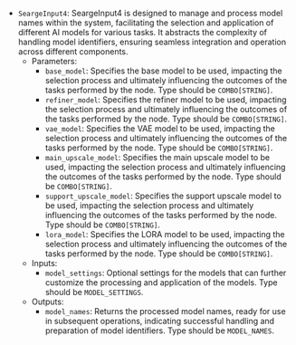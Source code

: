 - `SeargeInput4`: SeargeInput4 is designed to manage and process model names within the system, facilitating the selection and application of different AI models for various tasks. It abstracts the complexity of handling model identifiers, ensuring seamless integration and operation across different components.
    - Parameters:
        - `base_model`: Specifies the base model to be used, impacting the selection process and ultimately influencing the outcomes of the tasks performed by the node. Type should be `COMBO[STRING]`.
        - `refiner_model`: Specifies the refiner model to be used, impacting the selection process and ultimately influencing the outcomes of the tasks performed by the node. Type should be `COMBO[STRING]`.
        - `vae_model`: Specifies the VAE model to be used, impacting the selection process and ultimately influencing the outcomes of the tasks performed by the node. Type should be `COMBO[STRING]`.
        - `main_upscale_model`: Specifies the main upscale model to be used, impacting the selection process and ultimately influencing the outcomes of the tasks performed by the node. Type should be `COMBO[STRING]`.
        - `support_upscale_model`: Specifies the support upscale model to be used, impacting the selection process and ultimately influencing the outcomes of the tasks performed by the node. Type should be `COMBO[STRING]`.
        - `lora_model`: Specifies the LORA model to be used, impacting the selection process and ultimately influencing the outcomes of the tasks performed by the node. Type should be `COMBO[STRING]`.
    - Inputs:
        - `model_settings`: Optional settings for the models that can further customize the processing and application of the models. Type should be `MODEL_SETTINGS`.
    - Outputs:
        - `model_names`: Returns the processed model names, ready for use in subsequent operations, indicating successful handling and preparation of model identifiers. Type should be `MODEL_NAMES`.
